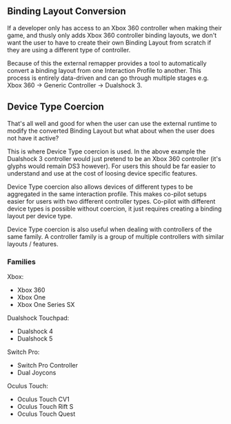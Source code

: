 ## Binding Layout Conversion
If a developer only has access to an Xbox 360 controller when making their game, and thusly only adds Xbox 360 controller binding layouts, we don't want the user to have to create their own Binding Layout from scratch if they are using a different type of controller.

Because of this the external remapper provides a tool to automatically convert a binding layout from one Interaction Profile to another. This process is entirely data-driven and can go through multiple stages e.g. Xbox 360 -> Generic Controller -> Dualshock 3.

## Device Type Coercion
That's all well and good for when the user can use the external runtime to modify the converted Binding Layout but what about when the user does not have it active?

This is where Device Type coercion is used. In the above example the Dualshock 3 controller would just pretend to be an Xbox 360 controller (it's glyphs would remain DS3 however). For users this should be far easier to understand and use at the cost of loosing device specific features.

Device Type coercion also allows devices of different types to be aggregated in the same interaction profile. This makes co-pilot setups easier for users with two different controller types. Co-pilot with different device types is possible without coercion, it just requires creating a binding layout per device type.

Device Type coercion is also useful when dealing with controllers of the same family. A controller family is a group of multiple controllers with similar layouts / features.

### Families
Xbox:
- Xbox 360
- Xbox One
- Xbox One Series SX

Dualshock Touchpad:
- Dualshock 4
- Dualshock 5

Switch Pro:
- Switch Pro Controller
- Dual Joycons

Oculus Touch:
- Oculus Touch CV1
- Oculus Touch Rift S
- Oculus Touch Quest
